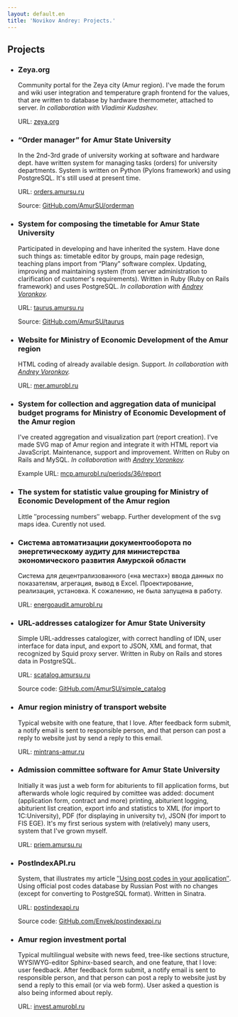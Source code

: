 ```yaml
---
layout: default.en
title: 'Novikov Andrey: Projects.'
---
```


Projects
-------

  * ### Zeya.org

    Community portal for the Zeya city (Amur region). I've made the forum and wiki user integration and temperature graph frontend for the values, that are written to database by hardware thermometer, attached to server. *In collaboration with Vladimir Kudashev.*

    URL: [zeya.org](http://zeya.org/)

  * ### “Order manager” for Amur State University

    In the 2nd-3rd grade of university working at software and hardware dept. have written system for managing tasks (orders) for university departments. System is written on Python (Pylons framework) and using PostgreSQL. It's still used at present time.

    URL: [orders.amursu.ru](http://orders.amursu.ru/)

    Source: [GitHub.com/AmurSU/orderman](https://github.com/AmurSU/orderman)

  * ### System for composing the timetable for Amur State University

    Participated in developing and have inherited the system. Have done such things as: timetable editor by groups, main page redesign, teaching plans import from “Plany” software complex. Updating, improving and maintaining system (from server administration to clarification of customer's requirements). Written in Ruby (Ruby on Rails framework) and uses PostgreSQL. *In collaboration with [Andrey Voronkov](https://github.com/Antiarchitect).*

    URL: [taurus.amursu.ru](http://taurus.amursu.ru/)

    Source: [GitHub.com/AmurSU/taurus](https://github.com/AmurSU/taurus)

  * ### Website for Ministry of Economic Development of the Amur region

    HTML coding of already available design. Support. *In collaboration with [Andrey Voronkov](https://github.com/Antiarchitect).*

    URL: [mer.amurobl.ru](http://mer.amurobl.ru/)

  * ### System for collection and aggregation data of municipal budget programs for Ministry of Economic Development of the Amur region

    I've created aggregation and visualization part (report creation). I've made SVG map of Amur region and integrate it with HTML report via JavaScript. Maintenance, support and improvement. Written on Ruby on Rails and MySQL. *In collaboration with [Andrey Voronkov](https://github.com/Antiarchitect).*

    Example URL: [mcp.amurobl.ru/periods/36/report](http://mcp.amurobl.ru/periods/36/report)

  * ### The system for statistic value grouping for Ministry of Economic Development of the Amur region

    Little ″processing numbers″ webapp. Further development of the svg maps idea. Curently not used.

  * ### Система автоматизации документооборота по энергетическому аудиту для министерства экономического развития Амурской области

    Система для децентрализованного («на местах») ввода данных по показателям, агрегация, вывод в Excel. Проектирование, реализация, установка. К сожалению, не была запущена в работу.

    URL: [energoaudit.amurobl.ru](http://energoaudit.amurobl.ru/)

  * ### URL-addresses catalogizer for Amur State University

    Simple URL-addresses catalogizer, with correct handling of IDN, user interface for data input, and export to JSON, XML and format, that recognized by Squid proxy server. Written in Ruby on Rails and stores data in PostgreSQL.

    URL: [scatalog.amursu.ru](http://scatalog.amursu.ru/)

    Source code: [GitHub.com/AmurSU/simple_catalog](https://github.com/AmurSU/simple_catalog)

  * ### Amur region ministry of transport website

    Typical website with one feature, that I love. After feedback form submit, a notify email is sent to responsible person, and that person can post a reply to website just by send a reply to this email.

    URL: [mintrans-amur.ru](http://mintrans-amur.ru/)

  * ### Admission committee software for Amur State University

    Initially it was just a web form for abiturients to fill application forms, but afterwards whole logic required by comittee was added: document (application form, contract and more) printing, abiturient logging, abiturient list creation, export info and statistics to XML (for import to 1C:University), PDF (for displaying in university tv), JSON (for import to FIS EGE). It's my first serious system with (relatively) many users, system that I've grown myself.

    URL: [priem.amursu.ru](http://priem.amursu.ru/)

  * ### PostIndexAPI.ru

    System, that illustrates my article [″Using post codes in your application″](http://habrahabr.ru/post/190122/). Using official post codes database by Russian Post with no changes (except for converting to PostgreSQL format). Written in Sinatra.

    URL: [postindexapi.ru](http://postindexapi.ru/)

    Source code: [GitHub.com/Envek/postindexapi.ru](https://github.com/Envek/postindexapi.ru)

  * ### Amur region investment portal

    Typical multilingual website with news feed, tree-like sections structure, WYSIWYG-editor Sphinx-based search, and one feature, that I love: user feedback. After feedback form submit, a notify email is sent to responsible person, and that person can post a reply to website just by send a reply to this email (or via web form). User asked a question is also being informed about reply.

    URL: [invest.amurobl.ru](http://invest.amurobl.ru/)

